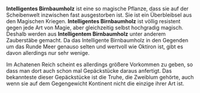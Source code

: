 **Intelligentes Birnbaumholz** ist eine so magische Pflanze, dass sie auf der Scheibenwelt inzwischen fast ausgestorben ist. Sie ist ein Überbleibsel aus den Magischen Kriegen. **Intelligentes Birnbaumholz** ist völlig resistent gegen jede Art von Magie, aber gleichzeitig selbst hochgradig magisch. Deshalb werden aus **Intelligentem Birnbaumholz** unter anderem Zauberstäbe gemacht. Da das Intelligente Birnbaumholz in den Gegenden um das Runde Meer genauso selten und wertvoll wie Oktiron ist, gibt es davon allerdings nur sehr wenige.

Im Achatenen Reich scheint es allerdings größere Vorkommen zu geben, so dass man dort auch schon mal Gepäckstücke daraus anfertigt. Das bekannteste dieser Gepäckstücke ist die Truhe, die Zweiblum gehörte, auch wenn sie auf dem Gegengewicht Kontinent nicht die einzige ihrer Art ist. 
